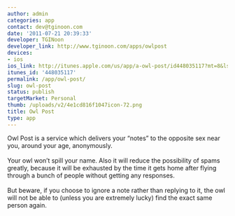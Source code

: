 ```yaml
---
author: admin
categories: app
contact: dev@tginoon.com
date: '2011-07-21 20:39:33'
developer: TGINoon
developer_link: http://www.tginoon.com/apps/owlpost
devices: 
- ios
ios_link: http://itunes.apple.com/us/app/a-owl-post/id448035117?mt=8&ls=1
itunes_id: '448035117'
permalink: /app/owl-post/
slug: owl-post
status: publish
targetMarket: Personal
thumb: /uploads/v2/4e1cd816f1047icon-72.png
title: Owl Post
type: app
---
```


Owl Post is a service which delivers your “notes” to the opposite sex near you, around your age, anonymously.<br />
<br />
Your owl won’t spill your name. Also it will reduce the possibility of spams greatly, because it will be exhausted by the time it gets home after flying through a bunch of people without getting any responses.<br />
<br />
But beware, if you choose to ignore a note rather than replying to it, the owl will not be able to (unless you are extremely lucky) find the exact same person again.